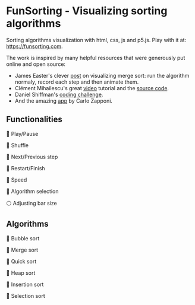 # FunSorting - Visualizing sorting algorithms
Sorting algorithms visualization with html, css, js and p5.js. Play with it at: <a href="https://funsorting.com" target="_blank">https://funsorting.com</a>.

The work is inspired by many helpful resources that were generously put online and open source:

- James Easter's clever [post](https://dev.to/jameseaster/visualizing-merge-sort-3mnc) on visualizing merge sort: run the algorithm normaly, record each step and then animate them.
- Clément Mihailescu's great [video](https://youtu.be/pFXYym4Wbkc) tutorial and the [source code](https://github.com/clementmihailescu/Sorting-Visualizer-Tutorial).
- Daniel Shiffman's [coding challenge](https://thecodingtrain.com/CodingChallenges/114-bubble-sort.html).
- And the amazing [app](http://sorting.at/) by Carlo Zapponi.

## Functionalities
:radio_button: Play/Pause

:radio_button: Shuffle

:radio_button: Next/Previous step

:radio_button: Restart/Finish

:radio_button: Speed

:radio_button: Algorithm selection

:white_circle: Adjusting bar size

## Algorithms
:radio_button: Bubble sort

:radio_button: Merge sort

:radio_button: Quick sort

:radio_button: Heap sort

:radio_button: Insertion sort

:radio_button: Selection sort
